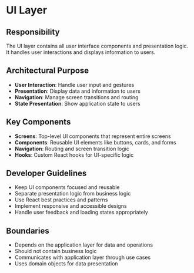 # UI Layer

## Responsibility
The UI layer contains all user interface components and presentation logic. It handles user interactions and displays information to users.

## Architectural Purpose
- **User Interaction**: Handle user input and gestures
- **Presentation**: Display data and information to users
- **Navigation**: Manage screen transitions and routing
- **State Presentation**: Show application state to users

## Key Components
- **Screens**: Top-level UI components that represent entire screens
- **Components**: Reusable UI elements like buttons, cards, and forms
- **Navigation**: Routing and screen transition logic
- **Hooks**: Custom React hooks for UI-specific logic

## Developer Guidelines
- Keep UI components focused and reusable
- Separate presentation logic from business logic
- Use React best practices and patterns
- Implement responsive and accessible designs
- Handle user feedback and loading states appropriately

## Boundaries
- Depends on the application layer for data and operations
- Should not contain business logic
- Communicates with application layer through use cases
- Uses domain objects for data presentation